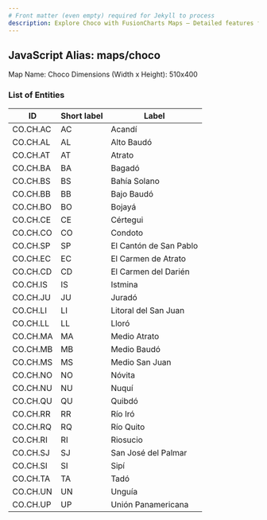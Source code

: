 ```yaml
---
# Front matter (even empty) required for Jekyll to process
description: Explore Choco with FusionCharts Maps – Detailed features for seamless integration. Try now & enhance your data visualization today! 
---
```


## JavaScript Alias: maps/choco

Map Name: Choco
Dimensions (Width x Height): 510x400





### List of Entities

ID | Short label | Label
---|---|---|
CO.CH.AC|AC|Acandí
CO.CH.AL|AL|Alto Baudó
CO.CH.AT|AT|Atrato
CO.CH.BA|BA|Bagadó
CO.CH.BS|BS|Bahía Solano
CO.CH.BB|BB|Bajo Baudó
CO.CH.BO|BO|Bojayá
CO.CH.CE|CE|Cértegui
CO.CH.CO|CO|Condoto
CO.CH.SP|SP|El Cantón de San Pablo
CO.CH.EC|EC|El Carmen de Atrato
CO.CH.CD|CD|El Carmen del Darién
CO.CH.IS|IS|Istmina
CO.CH.JU|JU|Juradó
CO.CH.LI|LI|Litoral del San Juan
CO.CH.LL|LL|Lloró
CO.CH.MA|MA|Medio Atrato
CO.CH.MB|MB|Medio Baudó
CO.CH.MS|MS|Medio San Juan
CO.CH.NO|NO|Nóvita
CO.CH.NU|NU|Nuquí
CO.CH.QU|QU|Quibdó
CO.CH.RR|RR|Río Iró
CO.CH.RQ|RQ|Río Quito
CO.CH.RI|RI|Riosucio
CO.CH.SJ|SJ|San José del Palmar
CO.CH.SI|SI|Sipí
CO.CH.TA|TA|Tadó
CO.CH.UN|UN|Unguía
CO.CH.UP|UP|Unión Panamericana